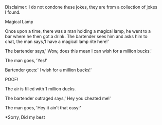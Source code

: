Disclaimer: I do not condone these jokes, they are from a collection of jokes I found.

Magical Lamp

Once upon a time, there was a man holding a magical lamp, he went to a bar where he then got a drink. The bartender sees him and asks him to chat, the man says,'I have a magical lamp rite here!' 

The bartender says,' Wow, does this mean I can wish for a million bucks.'

The man goes, 'Yes!'

Bartender goes:' I wish for a million bucks!'

POOF!

The air is filled with 1 million ducks. 

The bartender outraged says,' Hey you cheated me!'

The man goes, 'Hey it ain't that easy!'

*Sorry, Did my best

